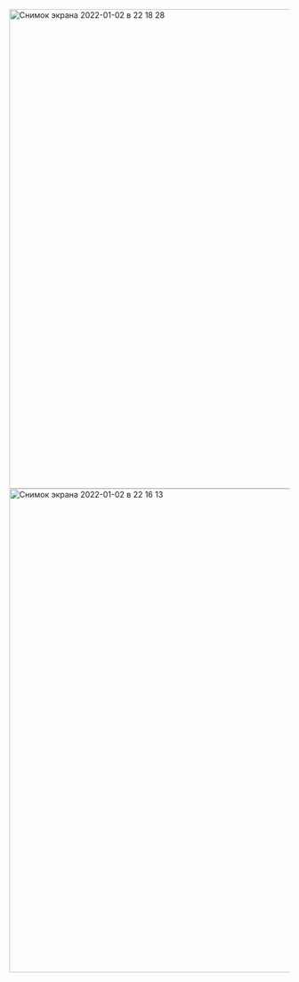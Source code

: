 <img width="860" alt="Снимок экрана 2022-01-02 в 22 18 28" src="https://user-images.githubusercontent.com/49156359/147882124-a3b31bc9-6449-4ea8-9865-aee736f1a5bf.png">
<img width="868" alt="Снимок экрана 2022-01-02 в 22 16 13" src="https://user-images.githubusercontent.com/49156359/147882131-9f9f977a-e35b-4a18-be9b-664d8b99d4ca.png">
